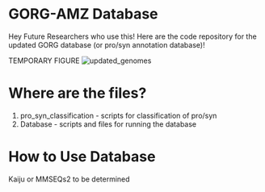 # GORG-AMZ Database

Hey Future Researchers who use this! Here are the code repository for the updated GORG database (or pro/syn annotation database)!

TEMPORARY FIGURE
![updated_genomes](https://github.com/jamesm224/gorg_db_update/assets/86495895/4fb9511e-a3c2-46d8-ac86-7ea48d5ada1b)

# Where are the files?
1. pro_syn_classification - scripts for classification of pro/syn
2. Database - scripts and files for running the database

# How to Use Database

Kaiju or MMSEQs2 to be determined


